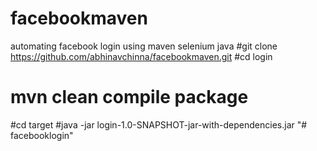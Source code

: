 # facebookmaven
automating facebook login using maven selenium java
#git clone https://github.com/abhinavchinna/facebookmaven.git
#cd login
# mvn clean compile package
#cd target 
#java -jar login-1.0-SNAPSHOT-jar-with-dependencies.jar
"# facebooklogin" 
